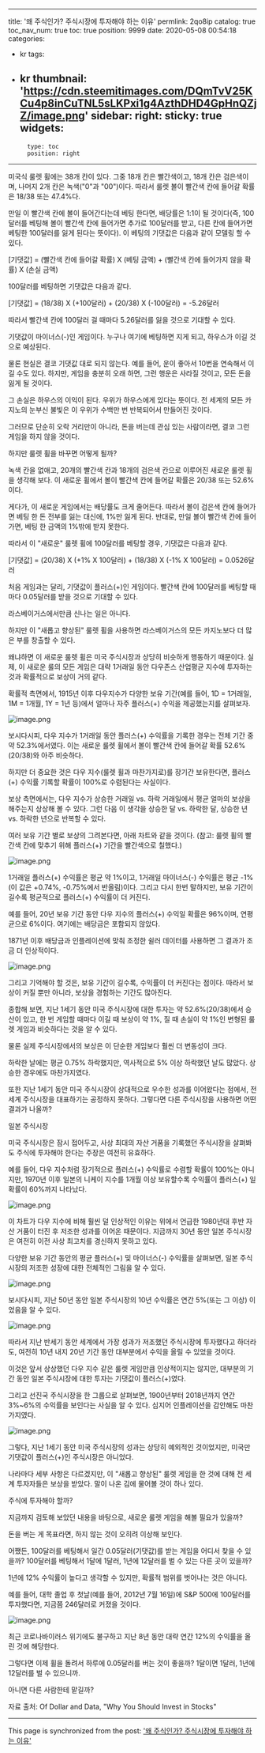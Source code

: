 
---
title: '왜 주식인가? 주식시장에 투자해야 하는 이유'
permlink: 2qo8ip
catalog: true
toc_nav_num: true
toc: true
position: 9999
date: 2020-05-08 00:54:18
categories:
- kr
tags:
- kr
thumbnail: 'https://cdn.steemitimages.com/DQmTvV25KCu4p8inCuTNL5sLKPxi1g4AzthDHD4GpHnQZjZ/image.png'
sidebar:
    right:
        sticky: true
widgets:
    -
        type: toc
        position: right
---


미국식 룰렛 휠에는 38개 칸이 있다. 그중 18개 칸은 빨간색이고, 18개 칸은 검은색이며, 나머지 2개 칸은 녹색("0"과 "00")이다. 따라서 룰렛 볼이 빨간색 칸에 들어갈 확률은 18/38 또는 47.4%다.

 

만일 이 빨간색 칸에 볼이 들어간다는데 베팅 한다면, 배당률은 1:1이 될 것이다(즉, 100달러를 베팅해 볼이 빨간색 칸에 들어가면 추가로 100달러를 받고, 다른 칸에 들어가면 베팅한 100달러를 잃게 된다는 뜻이다). 이 베팅의 기댓값은 다음과 같이 모델링 할 수 있다. 

 

[기댓값] = (빨간색 칸에 들어갈 확률) X (베팅 금액) + (빨간색 칸에 들어가지 않을 확률) X (손실 금액)

 

100달러를 베팅하면 기댓값은 다음과 같다.

 

[기댓값] = (18/38) X (+100달러) + (20/38) X (-100달러) = -5.26달러

 

따라서 빨간색 칸에 100달러 걸 때마다 5.26달러를 잃을 것으로 기대할 수 있다.

 

기댓값이 마이너스(-)인 게임이다. 누구나 여기에 베팅하면 지게 되고, 하우스가 이길 것으로 예상된다.

 

물론 현실은 결코 기댓값 대로 되지 않는다. 예를 들어, 운이 좋아서 10번을 연속해서 이길 수도 있다. 하지만, 게임을 충분히 오래 하면, 그런 행운은 사라질 것이고, 모든 돈을 잃게 될 것이다. 

 

그 손실은 하우스의 이익이 된다. 우위가 하우스에게 있다는 뜻이다. 전 세계의 모든 카지노의 눈부신 불빛은 이 우위가 수백만 번 반복되어서 만들어진 것이다.

 

그러므로 단순히 오락 거리만이 아니라, 돈을 버는데 관심 있는 사람이라면, 결코 그런 게임을 하지 않을 것이다. 

 

하지만 룰렛 휠을 바꾸면 어떻게 될까?

 

녹색 칸을 없애고, 20개의 빨간색 칸과 18개의 검은색 칸으로 이루어진 새로운 룰렛 휠을 생각해 보다. 이 새로운 휠에서 볼이 빨간색 칸에 들어갈 확률은 20/38 또는 52.6%이다. 

 

게다가, 이 새로운 게임에서는 배당률도 크게 줄어든다. 따라서 볼이 검은색 칸에 들어가면 베팅 한 돈 전부를 잃는 대신에, 1%만 잃게 된다. 반대로, 만일 볼이 빨간색 칸에 들어가면, 베팅 한 금액의 1%밖에 받지 못한다.

 

따라서 이 "새로운" 룰렛 휠에 100달러를 베팅할 경우, 기댓값은 다음과 같다.

 

[기댓값] = (20/38) X (+1% X 100달러) + (18/38) X (-1% X 100달러) = 0.0526달러

 

처음 게임과는 달리, 기댓값이 플러스(+)인 게임이다. 빨간색 칸에 100달러를 베팅할 때마다 0.05달러를 받을 것으로 기대할 수 있다.

 

라스베이거스에서만큼 신나는 일은 아니다.

 

하지만 이 "새롭고 향상된" 룰렛 휠을 사용하면 라스베이거스의 모든 카지노보다 더 많은 부를 창출할 수 있다.

 

왜냐하면 이 새로운 룰렛 휠은 미국 주식시장과 상당히 비슷하게 행동하기 때문이다. 실제, 이 새로운 룰의 모든 게임은 대략 1거래일 동안 다우존스 산업평균 지수에 투자하는 것과 확률적으로 보상이 거의 같다.

 

확률적 측면에서, 1915년 이후 다우지수가 다양한 보유 기간(예를 들어, 1D = 1거래일, 1M = 1개월, 1Y = 1년 등)에서 얼마나 자주 플러스(+) 수익을 제공했는지를 살펴보자.


![image.png](https://cdn.steemitimages.com/DQmTvV25KCu4p8inCuTNL5sLKPxi1g4AzthDHD4GpHnQZjZ/image.png)

보시다시피, 다우 지수가 1거래일 동안 플러스(+) 수익률을 기록한 경우는 전체 기간 중 약 52.3%에서였다. 이는 새로운 룰렛 휠에서 볼이 빨간색 칸에 들어갈 확률 52.6%(20/38)와 아주 비슷하다. 

 

하지만 더 중요한 것은 다우 지수(룰렛 휠과 마찬가지로)를 장기간 보유한다면, 플러스(+) 수익률 기록할 확률이 100%로 수렴된다는 사실이다.

 

보상 측면에서는, 다우 지수가 상승한 거래일 vs. 하락 거래일에서 평균 얼마의 보상을 해주는지 상상해 볼 수 있다. 그런 다음 이 생각을 상승한 달 vs. 하락한 달, 상승한 년 vs. 하락한 년으로 반복할 수 있다. 

 

여러 보유 기간 별로 보상의 그려본다면, 아래 차트와 같을 것이다. (참고: 룰렛 휠의 빨간색 칸에 맞추기 위해 플러스(+) 기간을 빨간색으로 칠했다.)


![image.png](https://cdn.steemitimages.com/DQmR7BvREVjSGvxuUSFGeB6Q4EtDfhfuZBYzZQfM1toFMMn/image.png)

1거래일 플러스(+) 수익률은 평균 약 1%이고, 1거래일 마이너스(-) 수익률은 평균 -1%(이 값은 +0.74%, -0.75%에서 반올림)이다. 그리고 다시 한번 말하지만, 보유 기간이 길수록 평균적으로 플러스(+) 수익률이 더 커진다.

 

예를 들어, 20년 보유 기간 동안 다우 지수의 플러스(+) 수익일 확률은 96%이며, 연평균으로 6%이다. 여기에는 배당금은 포함되지 않았다. 

 

1871년 이후 배당금과 인플레이션에 맞춰 조정한 쉴러 데이터를 사용하면 그 결과가 조금 더 인상적이다.


![image.png](https://cdn.steemitimages.com/DQmbQs5QN3DeDsgjL1cMuf66mx3pu3vH5oATfvU5eb5nBmX/image.png)

그리고 기억해야 할 것은, 보유 기간이 길수록, 수익률이 더 커진다는 점이다. 따라서 보상이 커질 뿐만 아니라, 보상을 경험하는 기간도 많아진다.

 

종합해 보면, 지난 1세기 동안 미국 주식시장에 대한 투자는 약 52.6%(20/38)에서 승산이 있고, 한 번 게임할 때마다 이길 때 보상이 약 1%, 질 때 손실이 약 1%인 변형된 룰렛 게임과 비슷하다는 것을 알 수 있다.

 

물론 실제 주식시장에서의 보상은 이 단순한 게임보다 훨씬 더 변동성이 크다.

 

하락한 날에는 평균 0.75% 하락했지만, 역사적으로 5% 이상 하락했던 날도 많았다. 상승한 경우에도 마찬가지였다. 

 

또한 지난 1세기 동안 미국 주식시장이 상대적으로 우수한 성과를 이어왔다는 점에서, 전 세계 주식시장을 대표하기는 공정하지 못하다. 그렇다면 다른 주식시장을 사용하면 어떤 결과가 나올까?

 

일본 주식시장

 

미국 주식시장은 잠시 접어두고, 사상 최대의 자산 거품을 기록했던 주식시장을 살펴봐도 주식에 투자해야 한다는 주장은 여전히 유효하다. 

 

예를 들어, 다우 지수처럼 장기적으로 플러스(+) 수익률로 수렴할 확률이 100%는 아니지만, 1970년 이후 일본의 니케이 지수를 1개월 이상 보유할수록 수익률이 플러스(+) 일 확률이 60%까지 나타났다.


![image.png](https://cdn.steemitimages.com/DQmXnEfejQyxdwM2yvpBwF4uXQPNCoW17Y4RgcfEtR1g5nN/image.png)

이 차트가 다우 지수에 비해 훨씬 덜 인상적인 이유는 위에서 언급한 1980년대 후반 자산 거품이 터진 후 저조한 성과를 이어온 때문이다. 지금까지 30년 동안 일본 주식시장은 여전히 이전 사상 최고치를 경신하지 못하고 있다. 

 

다양한 보유 기간 동안의 평균 플러스(+) 및 마이너스(-) 수익률을 살펴보면, 일본 주식시장의 저조한 성장에 대한 전체적인 그림을 알 수 있다.


![image.png](https://cdn.steemitimages.com/DQmafsxZ56iLd9Nt2U9oZjfWDykTSB6BS8MtFCYAJxX21uQ/image.png)

보시다시피, 지난 50년 동안 일본 주식시장의 10년 수익률은 연간 5%(또는 그 이상) 이었음을 알 수 있다.


![image.png](https://cdn.steemitimages.com/DQmYEPTR28DEmNd5CXi5P4VB3ywKAxmE2dn4zcYXNmAXKQw/image.png)

따라서 지난 반세기 동안 세계에서 가장 성과가 저조했던 주식시장에 투자했다고 하더라도, 여전히 10년 내지 20년 기간 동안 대부분에서 수익을 올릴 수 있었을 것이다.

 

이것은 앞서 상상했던 다우 지수 같은 룰렛 게임만큼 인상적이지는 않지만, 대부분의 기간 동안 일본 주식시장에 대한 투자는 기댓값이 플러스(+)였다.

 

그리고 선진국 주식시장을 한 그룹으로 살펴보면, 1900년부터 2018년까지 연간 3%~6%의 수익률을 보인다는 사실을 알 수 있다. 심지어 인플레이션을 감안해도 마찬가지였다.


![image.png](https://cdn.steemitimages.com/DQmZJDffhd2H5gMM3GPrYS7oyNbUhXKdyAgisSwAF3mPXpL/image.png)

그렇다, 지난 1세기 동안 미국 주식시장의 성과는 상당히 예외적인 것이었지만, 미국만 기댓값이 플러스(+)인 주식시장은 아니었다.

 

나라마다 세부 사항은 다르겠지만, 이 "새롭고 향상된" 룰렛 게임을 한 것에 대해 전 세계 투자자들은 보상을 받았다. 말이 나온 김에 물어볼 것이 하나 있다.

 

주식에 투자해야 할까?

 

지금까지 검토해 보았던 내용을 바탕으로, 새로운 룰렛 게임을 해볼 필요가 있을까? 

 

돈을 버는 게 목표라면, 하지 않는 것이 오히려 이상해 보인다.

 

어쨌든, 100달러를 베팅해서 일간 0.05달러(기댓값)를 받는 게임을 어디서 찾을 수 있을까? 100달러를 베팅해서 1달에 1달러, 1년에 12달러를 벌 수 있는 다른 곳이 있을까?

 

1년에 12% 수익률이 높다고 생각할 수 있지만, 확률적 범위를 벗어나는 것은 아니다.

 

예를 들어, 대학 졸업 후 첫날(예를 들어, 2012년 7월 16일)에 S&P 500에 100달러를 투자했다면, 지금쯤 246달러로 커졌을 것이다.


![image.png](https://cdn.steemitimages.com/DQmQGcbzC6yrnAPaGZ89KbnBZhoJiYqDRtrdyjXwETf7WMu/image.png)

최근 코로나바이러스 위기에도 불구하고 지난 8년 동안 대략 연간 12%의 수익률을 올린 것에 해당한다.

 

그렇다면 이제 휠을 돌려서 하루에 0.05달러를 버는 것이 좋을까? 1달이면 1달러, 1년에 12달러를 벌 수 있으니까. 

 

아니면 다른 사람한테 맡길까?

 

자료 출처: Of Dollar and Data, "Why You Should Invest in Stocks"

- - -

This page is synchronized from the post: ['왜 주식인가? 주식시장에 투자해야 하는 이유'](https://steemit.com/@pius.pius/2qo8ip)

